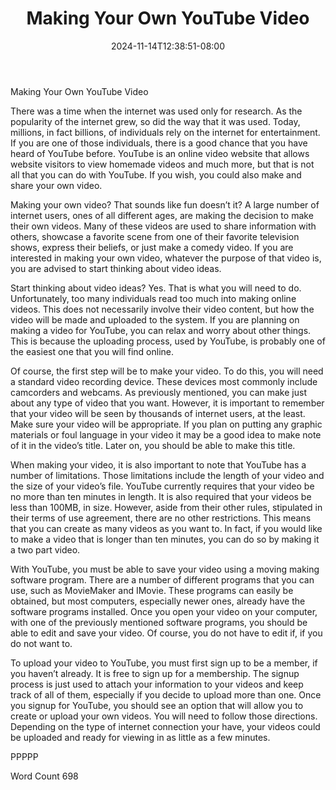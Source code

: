 ﻿---
title: "Making Your Own YouTube Video"
date: 2024-11-14T12:38:51-08:00
description: "Video Sites Tips for Web Success"
featured_image: "/images/Video Sites.jpg"
tags: ["Video Sites"]
---

Making Your Own YouTube Video

There was a time when the internet was used only for research. As the popularity of the internet grew, so did the way that it was used. Today, millions, in fact billions, of individuals rely on the internet for entertainment.  If you are one of those individuals, there is a good chance that you have heard of YouTube before.  YouTube is an online video website that allows website visitors to view homemade videos and much more, but that is not all that you can do with YouTube.  If you wish, you could also make and share your own video.

Making your own video?  That sounds like fun doesn’t it?  A large number of internet users, ones of all different ages, are making the decision to make their own videos.  Many of these videos are used to share information with others, showcase a favorite scene from one of their favorite television shows, express their beliefs, or just make a comedy video.  If you are interested in making your own video, whatever the purpose of that video is, you are advised to start thinking about video ideas.

Start thinking about video ideas?  Yes. That is what you will need to do.  Unfortunately, too many individuals read too much into making online videos. This does not necessarily involve their video content, but how the video will be made and uploaded to the system.  If you are planning on making a video for YouTube, you can relax and worry about other things. This is because the uploading process, used by YouTube, is probably one of the easiest one that you will find online.  

Of course, the first step will be to make your video. To do this, you will need a standard video recording device.  These devices most commonly include camcorders and webcams.  As previously mentioned, you can make just about any type of video that you want.  However, it is important to remember that your video will be seen by thousands of internet users, at the least.  Make sure your video will be appropriate.  If you plan on putting any graphic materials or foul language in your video it may be a good idea to make note of it in the video’s title.  Later on, you should be able to make this title.  

When making your video, it is also important to note that YouTube has a number of limitations.  Those limitations include the length of your video and the size of your video’s file.  YouTube currently requires that your video be no more than ten minutes in length.  It is also required that your videos be less than 100MB, in size.  However, aside from their other rules, stipulated in their terms of use agreement, there are no other restrictions. This means that you can create as many videos as you want to.  In fact, if you would like to make a video that is longer than ten minutes, you can do so by making it a two part video.

With YouTube, you must be able to save your video using a moving making software program.  There are a number of different programs that you can use, such as MovieMaker and IMovie. These programs can easily be obtained, but most computers, especially newer ones, already have the software programs installed.  Once you open your video on your computer, with one of the previously mentioned software programs, you should be able to edit and save your video.  Of course, you do not have to edit if, if you do not want to.  

To upload your video to YouTube, you must first sign up to be a member, if you haven’t already. It is free to sign up for a membership. The signup process is just used to attach your information to your videos and keep track of all of them, especially if you decide to upload more than one.  Once you signup for YouTube, you should see an option that will allow you to create or upload your own videos. You will need to follow those directions. Depending on the type of internet connection your have, your videos could be uploaded and ready for viewing in as little as a few minutes.  

PPPPP

Word Count 698

